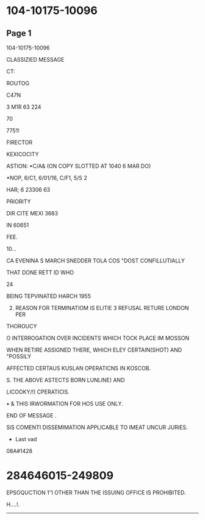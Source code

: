 # 104-10175-10096

## Page 1

104-10175-10096

CLASSIZIED MESSAGE

CT:

ROUTOG

C47N

3 M1R 63 224

70

7751!

FIRECTOR

KEXICOCITY

ASTION: •C/A& (ON COPY SLOTTED AT 1040 6 MAR DO)

*NOP, 6/C1, 6/01/16, C/F1, 5/S 2

HAR; 6 23306 63

PRIORITY

DIR CITE MEXI 3683

IN 60651

FEE.

10...

CA EVENINA S MARCH SNEDDER TOLA COS "DOST CONFILLUTIALLY

THAT DONE RETT ID WHO

24

BEING TEPVINATED HARCH 1955

2. REASON FOR TERMINATIOM IS ELITIE 3 REFUSAL RETURE LONDON PER

THOROUCY

O INTERROGATION OVER INCIDENTS WHICH TOCK PLACE IM MOSSON

WHEN RETIRE ASSIGNED THERE, WHICH ELEY CERTAIN(SHOT) AND "POSSILY

AFFECTED CERTAUS KUSLAN OPERATICNS IN KOSCOB.

S. THE ABOVE ASTECTS BORN LUNLINE) AND

LICOOKY/!) CPERATICIS.

• & THIS IRWORMATION FOR HOS USE ONLY.

END OF MESSAGE .

SiS COMENTI DISSEMIMATION APPLICABLE TO IMEAT UNCUR JURIES.

- Last vad

08A#1428

# 284646015-249809

EPSOQUCTION 1'1 OTHER THAN THE ISSUING OFFICE IS PROHIBITED.

H....!.

---

